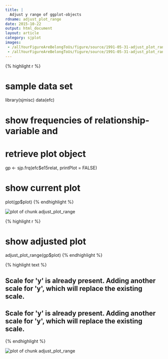```yaml
---
title: |
  Adjust y range of ggplot-objects
rdname: adjust_plot_range
date: 2015-10-22
output: html_document
layout: article
category: sjplot
images:
 - /allYourFigureAreBelongToUs/figure/source/1991-05-31-adjust_plot_range//adjust_plot_range-1.png
 - /allYourFigureAreBelongToUs/figure/source/1991-05-31-adjust_plot_range//adjust_plot_range-2.png
---
```





{% highlight r %}
# sample data set
library(sjmisc)
data(efc)
# show frequencies of relationship-variable and
# retrieve plot object
gp <- sjp.frq(efc$e15relat, printPlot = FALSE)
# show current plot
plot(gp$plot)
{% endhighlight %}

![plot of chunk adjust_plot_range](/allYourFigureAreBelongToUs/figure/source/1991-05-31-adjust_plot_range/adjust_plot_range-1.png) 

{% highlight r %}
# show adjusted plot
adjust_plot_range(gp$plot)
{% endhighlight %}



{% highlight text %}
## Scale for 'y' is already present. Adding another scale for 'y', which will replace the existing scale.
## Scale for 'y' is already present. Adding another scale for 'y', which will replace the existing scale.
{% endhighlight %}

![plot of chunk adjust_plot_range](/allYourFigureAreBelongToUs/figure/source/1991-05-31-adjust_plot_range/adjust_plot_range-2.png) 